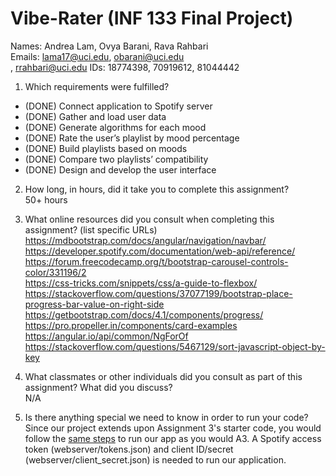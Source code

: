 # Vibe-Rater (INF 133 Final Project) #

Names: Andrea Lam, Ovya Barani, Rava Rahbari<br>
Emails: lama17@uci.edu, obarani@uci.edu<br>, rrahbari@uci.edu
IDs: 18774398, 70919612, 81044442

1. Which requirements were fulfilled?

- (DONE) Connect application to Spotify server
- (DONE) Gather and load user data
- (DONE) Generate algorithms for each mood
- (DONE) Rate the user’s playlist by mood percentage
- (DONE) Build playlists based on moods
- (DONE) Compare two playlists’ compatibility
- (DONE) Design and develop the user interface 


2. How long, in hours, did it take you to complete this assignment?<br>
50+ hours


3. What online resources did you consult when completing this assignment? (list specific URLs)
https://mdbootstrap.com/docs/angular/navigation/navbar/<br>
https://developer.spotify.com/documentation/web-api/reference/<br>
https://forum.freecodecamp.org/t/bootstrap-carousel-controls-color/331196/2<br>
https://css-tricks.com/snippets/css/a-guide-to-flexbox/<br>
https://stackoverflow.com/questions/37077199/bootstrap-place-progress-bar-value-on-right-side<br>
https://getbootstrap.com/docs/4.1/components/progress/<br>
https://pro.propeller.in/components/card-examples<br>
https://angular.io/api/common/NgForOf<br>
https://stackoverflow.com/questions/5467129/sort-javascript-object-by-key<br>

4. What classmates or other individuals did you consult as part of this assignment? What did you discuss?<br>
N/A

5. Is there anything special we need to know in order to run your code?<br>
Since our project extends upon Assignment 3's starter code, you would follow the <a href="https://inf133-fa20.markbaldw.in/assignments/a3.html">same steps</a> to run our app as you would A3. A Spotify access token (webserver/tokens.json) and client ID/secret (webserver/client_secret.json) is needed to run our application.
